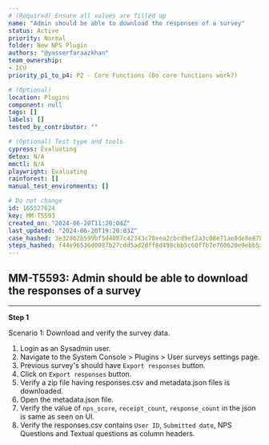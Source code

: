 ```yaml
---
# (Required) Ensure all values are filled up
name: "Admin should be able to download the responses of a survey"
status: Active
priority: Normal
folder: New NPS Plugin
authors: "@yasserfaraazkhan"
team_ownership: 
- ICU
priority_p1_to_p4: P2 - Core Functions (Do core functions work?)

# (Optional)
location: Plugins
component: null
tags: []
labels: []
tested_by_contributor: ""

# (Optional) Test type and tools
cypress: Evaluating
detox: N/A
mmctl: N/A
playwright: Evaluating
rainforest: []
manual_test_environments: []

# Do not change
id: 165527624
key: MM-T5593
created_on: "2024-06-20T11:20:04Z"
last_updated: "2024-06-20T19:20:03Z"
case_hashed: 3e32d62b599bf5d4087c42343c78eea2cbcd9ef2a3c08e71ae8de8e87baaebe6064092ca5dc208dbc9b42e9272192f80
steps_hashed: f44e96536d0087b27cdd5ad2dff8d498cbb5c60f7b7e760620e9ebb5a3743cc7d68e520865b56dd6917dc83921c96ab8
---
```


<!-- (Auto-generated) Based on frontmatter's "key" and "name" -->

## MM-T5593: Admin should be able to download the responses of a survey

---

**Step 1**

Scenario 1: Download and verify the survey data.

1. Login as an Sysadmin user.
2. Navigate to the System Console > Plugins > User surveys settings page.
3. Previous survey's should have `Export responses` button.
4. Click on `Export responses` button.
5. Verify a zip file having responses.csv and metadata.json files is downloaded.
6. Open the metadata.json file.
7. Verify the value of `nps_score`, `receipt_count`, `response_count` in the json is same as seen on UI.
8. Verify the responses.csv contains `User ID`, `Submitted date`, NPS Questions and Textual questions as column headers.
